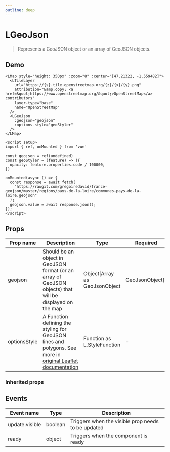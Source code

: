 ```yaml
---
outline: deep
---
```


# LGeoJson

> Represents a GeoJSON object or an array of GeoJSON objects.

## Demo

<script setup>
import "leaflet/dist/leaflet.css";
import { LMap, LTileLayer, LGeoJson } from '@vue-leaflet/vue-leaflet';
import { ref, onMounted } from 'vue'

const geojson = ref(undefined)
const geoStyler = (feature) => ({
  opacity: feature.properties.code / 100000,
})

onMounted(async () => {
  import('leaflet').then(async () => {
    const response = await fetch(
      "https://rawgit.com/gregoiredavid/france-geojson/master/regions/pays-de-la-loire/communes-pays-de-la-loire.geojson"
    );
    geojson.value = await response.json();
  });
});
</script>

<LMap style="height: 350px" :zoom="8" :center="[47.21322, -1.559482]">
  <LTileLayer
    url="https://{s}.tile.openstreetmap.org/{z}/{x}/{y}.png"
    attribution="&amp;copy; <a href=&quot;https://www.openstreetmap.org/&quot;>OpenStreetMap</a> contributors"
    layer-type="base"
    name="OpenStreetMap"
  />
  <LGeoJson
    :geojson="geojson"
    :options-style="geoStyler"
  />
</LMap>

```vue{8-11,14-28}
<LMap style="height: 350px" :zoom="8" :center="[47.21322, -1.559482]">
  <LTileLayer
    url="https://{s}.tile.openstreetmap.org/{z}/{x}/{y}.png"
    attribution="&amp;copy; <a href=&quot;https://www.openstreetmap.org/&quot;>OpenStreetMap</a> contributors"
    layer-type="base"
    name="OpenStreetMap"
  />
  <LGeoJson
    :geojson="geojson"
    :options-style="geoStyler"
  />
</LMap>

<script setup>
import { ref, onMounted } from 'vue'

const geojson = ref(undefined)
const geoStyler = (feature) => ({
  opacity: feature.properties.code / 100000,
})

onMounted(async () => {
  const response = await fetch(
    "https://rawgit.com/gregoiredavid/france-geojson/master/regions/pays-de-la-loire/communes-pays-de-la-loire.geojson"
  );
  geojson.value = await response.json();
});
</script>
```


## Props

| Prop name    | Description                                                                                                                                                      | Type                           | Required        | Default |
| ------------ | ---------------------------------------------------------------------------------------------------------------------------------------------------------------- | ------------------------------ | --------------- | ------- |
| geojson      | Should be an object in GeoJSON format (or an array of GeoJSON objects) that will be displayed on the map                                                         | Object\|Array as GeoJsonObject | GeoJsonObject[] | -       | () => ({})
| optionsStyle | A Function defining the styling for GeoJSON lines and polygons. See more in [original Leaflet documentation](https://leafletjs.com/reference.html#geojson-style) | Function as L.StyleFunction    | -               | *       |

### Inherited props

<!--@include: ./props/layer-group-props.md-->

## Events

| Event name     | Type    | Description                                        |
| -------------- | ------- | -------------------------------------------------- |
| update:visible | boolean | Triggers when the visible prop needs to be updated |
| ready          | object  | Triggers when the component is ready               |
